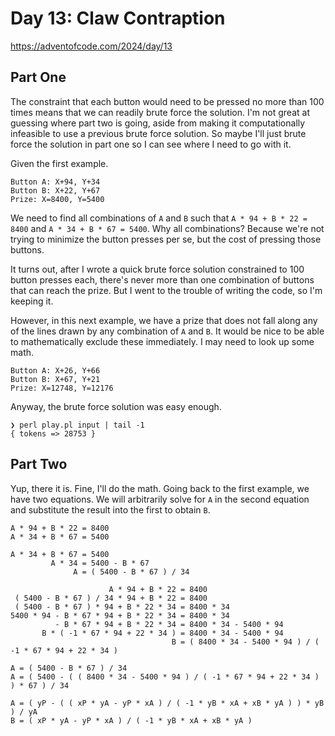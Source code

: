 # Day 13: Claw Contraption

https://adventofcode.com/2024/day/13

## Part One

The constraint that each button would need to be pressed no more than 100 times means that we can readily brute force
the solution. I'm not great at guessing where part two is going, aside from making it computationally infeasible to use
a previous brute force solution. So maybe I'll just brute force the solution in part one so I can see where I need to go
with it.

Given the first example.

```
Button A: X+94, Y+34
Button B: X+22, Y+67
Prize: X=8400, Y=5400
```

We need to find all combinations of `A` and `B` such that `A * 94 + B * 22 = 8400` and `A * 34 + B * 67 = 5400`. Why
all combinations? Because we're not trying to minimize the button presses per se, but the cost of pressing those
buttons.

It turns out, after I wrote a quick brute force solution constrained to 100 button presses each, there's never more than
one combination of buttons that can reach the prize. But I went to the trouble of writing the code, so I'm keeping it.

However, in this next example, we have a prize that does not fall along any of the lines drawn by any combination of `A`
and `B`. It would be nice to be able to mathematically exclude these immediately. I may need to look up some math.

```
Button A: X+26, Y+66
Button B: X+67, Y+21
Prize: X=12748, Y=12176
```

Anyway, the brute force solution was easy enough.

```
❯ perl play.pl input | tail -1
{ tokens => 28753 }
```

## Part Two

Yup, there it is. Fine, I'll do the math. Going back to the first example, we have two equations. We will arbitrarily
solve for `A` in the second equation and substitute the result into the first to obtain `B`.

```
A * 94 + B * 22 = 8400
A * 34 + B * 67 = 5400

A * 34 + B * 67 = 5400
         A * 34 = 5400 - B * 67
              A = ( 5400 - B * 67 ) / 34

                      A * 94 + B * 22 = 8400
 ( 5400 - B * 67 ) / 34 * 94 + B * 22 = 8400
 ( 5400 - B * 67 ) * 94 + B * 22 * 34 = 8400 * 34
5400 * 94 - B * 67 * 94 + B * 22 * 34 = 8400 * 34
          - B * 67 * 94 + B * 22 * 34 = 8400 * 34 - 5400 * 94
       B * ( -1 * 67 * 94 + 22 * 34 ) = 8400 * 34 - 5400 * 94
                                    B = ( 8400 * 34 - 5400 * 94 ) / ( -1 * 67 * 94 + 22 * 34 )

A = ( 5400 - B * 67 ) / 34
A = ( 5400 - ( ( 8400 * 34 - 5400 * 94 ) / ( -1 * 67 * 94 + 22 * 34 ) ) * 67 ) / 34

A = ( yP - ( ( xP * yA - yP * xA ) / ( -1 * yB * xA + xB * yA ) ) * yB ) / yA
B = ( xP * yA - yP * xA ) / ( -1 * yB * xA + xB * yA )
```
